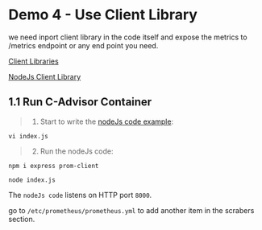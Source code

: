 # Demo 4 - Use Client Library

we need inport client library in the code itself and expose the metrics to /metrics endpoint or any end point you need.

[Client Libraries](https://prometheus.io/docs/instrumenting/clientlibs/)

[NodeJs Client Library](https://github.com/siimon/prom-client)

## 1.1 Run C-Advisor Container

> 1. Start to write the [nodeJs code example](index.js):
```
vi index.js
```

> 2. Run the nodeJs code:

```
npm i express prom-client

node index.js
```

The `nodeJs code` listens on HTTP port `8000`.

go to `/etc/prometheus/prometheus.yml` to add another item in the scrabers section.